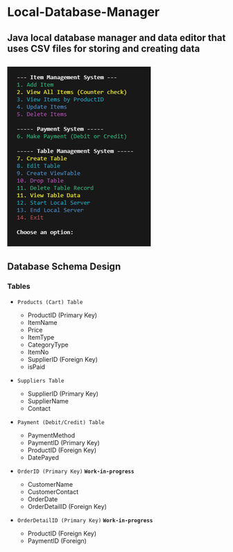 # Local-Database-Manager
Java local database manager and data editor that uses CSV files for storing and creating data
---
![Console Preview](image-2.png)
---
## Database Schema Design
### Tables
- `Products (Cart) Table`
   - ProductID (Primary Key)
   - ItemName
   - Price
   - ItemType
   - CategoryType
   - ItemNo
   - SupplierID (Foreign Key)
   - isPaid

- `Suppliers Table`
    - SupplierID (Primary Key)
    - SupplierName
    - Contact

- `Payment (Debit/Credit) Table`
   - PaymentMethod
   - PaymentID (Primary Key)
   - ProductID (Foreign Key)
   - DatePayed

- `OrderID (Primary Key)` **`Work-in-progress`**
    - CustomerName
    - CustomerContact
    - OrderDate
    - OrderDetailID (Foreign Key)

- `OrderDetailID (Primary Key)` **`Work-in-progress`**
    - ProductID (Foreign Key)
    - PaymentID (Foreign)